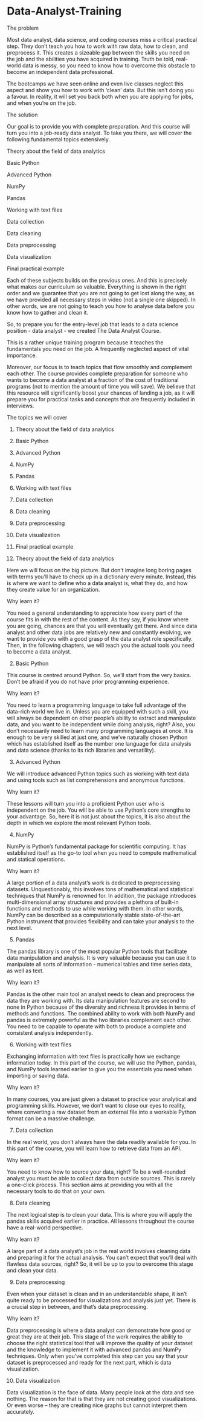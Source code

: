 # Data-Analyst-Training


The problem

Most data analyst, data science, and coding courses miss a critical practical step. They don’t teach you how to work with raw data, how to clean, and preprocess it. This creates a sizeable gap between the skills you need on the job and the abilities you have acquired in training. Truth be told, real-world data is messy, so you need to know how to overcome this obstacle to become an independent data professional.

The bootcamps we have seen online and even live classes neglect this aspect and show you how to work with ‘clean’ data. But this isn’t doing you a favour. In reality, it will set you back both when you are applying for jobs, and when you’re on the job.

The solution

Our goal is to provide you with complete preparation. And this course will turn you into a job-ready data analyst. To take you there, we will cover the following fundamental topics extensively.

Theory about the field of data analytics

Basic Python

Advanced Python

NumPy

Pandas

Working with text files

Data collection

Data cleaning

Data preprocessing

Data visualization

Final practical example

Each of these subjects builds on the previous ones. And this is precisely what makes our curriculum so valuable. Everything is shown in the right order and we guarantee that you are not going to get lost along the way, as we have provided all necessary steps in video (not a single one skipped). In other words, we are not going to teach you how to analyse data before you know how to gather and clean it.

So, to prepare you for the entry-level job that leads to a data science position - data analyst - we created The Data Analyst Course.

This is a rather unique training program because it teaches the fundamentals you need on the job. A frequently neglected aspect of vital importance.

Moreover, our focus is to teach topics that flow smoothly and complement each other. The course provides complete preparation for someone who wants to become a data analyst at a fraction of the cost of traditional programs (not to mention the amount of time you will save). We believe that this resource will significantly boost your chances of landing a job, as it will prepare you for practical tasks and concepts that are frequently included in interviews.

The topics we will cover

1. Theory about the field of data analytics

2. Basic Python

3. Advanced Python

4. NumPy

5. Pandas

6. Working with text files

7. Data collection

8. Data cleaning

9. Data preprocessing

10. Data visualization

11. Final practical example



1. Theory about the field of data analytics

Here we will focus on the big picture. But don’t imagine long boring pages with terms you’ll have to check up in a dictionary every minute. Instead, this is where we want to define who a data analyst is, what they do, and how they create value for an organization.

Why learn it?

You need a general understanding to appreciate how every part of the course fits in with the rest of the content. As they say, if you know where you are going, chances are that you will eventually get there. And since data analyst and other data jobs are relatively new and constantly evolving, we want to provide you with a good grasp of the data analyst role specifically. Then, in the following chapters, we will teach you the actual tools you need to become a data analyst.

2. Basic Python

This course is centred around Python. So, we’ll start from the very basics. Don’t be afraid if you do not have prior programming experience.

Why learn it?

You need to learn a programming language to take full advantage of the data-rich world we live in. Unless you are equipped with such a skill, you will always be dependent on other people’s ability to extract and manipulate data, and you want to be independent while doing analysis, right? Also, you don’t necessarily need to learn many programming languages at once. It is enough to be very skilled at just one, and we’ve naturally chosen Python which has established itself as the number one language for data analysis and data science (thanks to its rich libraries and versatility).

3. Advanced Python

We will introduce advanced Python topics such as working with text data and using tools such as list comprehensions and anonymous functions.

Why learn it?

These lessons will turn you into a proficient Python user who is independent on the job. You will be able to use Python’s core strengths to your advantage. So, here it is not just about the topics, it is also about the depth in which we explore the most relevant Python tools.

4. NumPy

NumPy is Python’s fundamental package for scientific computing. It has established itself as the go-to tool when you need to compute mathematical and statical operations.

Why learn it?

A large portion of a data analyst’s work is dedicated to preprocessing datasets. Unquestionably, this involves tons of mathematical and statistical techniques that NumPy is renowned for. In addition, the package introduces multi-dimensional array structures and provides a plethora of built-in functions and methods to use while working with them. In other words, NumPy can be described as a computationally stable state-of-the-art Python instrument that provides flexibility and can take your analysis to the next level.

5. Pandas

The pandas library is one of the most popular Python tools that facilitate data manipulation and analysis. It is very valuable because you can use it to manipulate all sorts of information - numerical tables and time series data, as well as text.

Why learn it?

Pandas is the other main tool an analyst needs to clean and preprocess the data they are working with. Its data manipulation features are second to none in Python because of the diversity and richness it provides in terms of methods and functions. The combined ability to work with both NumPy and pandas is extremely powerful as the two libraries complement each other. You need to be capable to operate with both to produce a complete and consistent analysis independently.

6. Working with text files

Exchanging information with text files is practically how we exchange information today. In this part of the course, we will use the Python, pandas, and NumPy tools learned earlier to give you the essentials you need when importing or saving data.

Why learn it?

In many courses, you are just given a dataset to practice your analytical and programming skills. However, we don’t want to close our eyes to reality, where converting a raw dataset from an external file into a workable Python format can be a massive challenge.

7. Data collection

In the real world, you don’t always have the data readily available for you. In this part of the course, you will learn how to retrieve data from an API.

Why learn it?

You need to know how to source your data, right? To be a well-rounded analyst you must be able to collect data from outside sources. This is rarely a one-click process. This section aims at providing you with all the necessary tools to do that on your own.

8. Data cleaning

The next logical step is to clean your data. This is where you will apply the pandas skills acquired earlier in practice. All lessons throughout the course have a real-world perspective.

Why learn it?

A large part of a data analyst’s job in the real world involves cleaning data and preparing it for the actual analysis. You can’t expect that you’ll deal with flawless data sources, right? So, it will be up to you to overcome this stage and clean your data.

9. Data preprocessing

Even when your dataset is clean and in an understandable shape, it isn’t quite ready to be processed for visualizations and analysis just yet. There is a crucial step in between, and that’s data preprocessing.

Why learn it?

Data preprocessing is where a data analyst can demonstrate how good or great they are at their job. This stage of the work requires the ability to choose the right statistical tool that will improve the quality of your dataset and the knowledge to implement it with advanced pandas and NumPy techniques. Only when you’ve completed this step can you say that your dataset is preprocessed and ready for the next part, which is data visualization.

10. Data visualization

Data visualization is the face of data. Many people look at the data and see nothing. The reason for that is that they are not creating good visualizations. Or even worse – they are creating nice graphs but cannot interpret them accurately.
